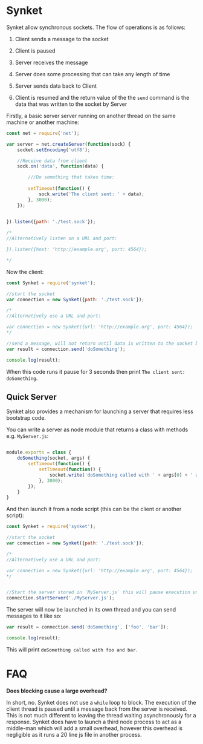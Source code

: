 Synket
======

Synket allow synchronous sockets. The flow of operations is as follows:

1. Client sends a message to the socket

2. Client is paused

3. Server receives the message 

4. Server does some processing that can take any length of time

5. Server sends data back to Client

6. Client is resumed and the return value of the the `send` command is the data that was written to the socket by Server



Firstly, a basic server server running on another thread on the same machine or another machine:


```js
const net = require('net');

var server = net.createServer(function(sock) {
	socket.setEncoding('utf8');

	//Receive data from client
	sock.on('data', function(data) {

		///Do something that takes time:
		
		setTimeout(function() {
			sock.write('The client sent: ' + data);
		}, 3000);
	});

	
}).listen({path: './test.sock'});

/*
//Alternatively listen on a URL and port:

}).listen({host: 'http://example.org', port: 4564});

*/

```

Now the client:


```js
const Synket = require('synket');

//start the socket
var connection = new Synket({path: './test.sock'});

/*
//Alternatively use a URL and port:

var connection = new Synket({url: 'http://example.org', port: 4564});
*/

//send a message, will not return until data is written to the socket by the host
var result = connection.send('doSomething');

console.log(result);
```


When this code runs it pause for 3 seconds then print `The client sent: doSomething`.


Quick Server
------------

Synket also provides a mechanism for launching a server that requires less bootstrap code. 

You can write a server as node module that returns a class with methods e.g. `MyServer.js`:

```js

module.exports = class {
	doSomething(socket, args) {
		setTimeout(function() {
			setTimeout(function() {
				socket.write('doSomething called with ' + args[0] + ' and ' + args[1]);
			}, 3000);
		});
	}
}
```

And then launch it from a node script (this can be the client or another script):

```js
const Synket = require('synket');

//start the socket
var connection = new Synket({path: './test.sock'});

/*
//Alternatively use a URL and port:

var connection = new Synket({url: 'http://example.org', port: 4564});
*/


//Start the server stored in `MyServer.js` this will pause execution until the server is up
connection.startServer('./MyServer.js');

```

The server will now be launched in its own thread and you can send messages to it like so:

```js
var result = connection.send('doSomething', ['foo', 'bar']);

console.log(result);
```

This will print `doSomething called with foo and bar`.



FAQ
===

**Does blocking cause a large overhead?**

In short, no. Synket does not use a `while` loop to block. The execution of the client thread is paused until a message back from the server is received. This is not much different to leaving the thread waiting asynchronously for a response. Synket does have to launch a third node process to act as a middle-man which will add a small overhead, however this overhead is negligible as it runs a 20 line js file in another process.

